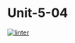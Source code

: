 # Unit-5-04
[![linter](https://github.com/Dorian-Ishimwe/Unit-5-04/workflows/linter/badge.svg)](https://github.com/marketplace/actions/super-linter)
